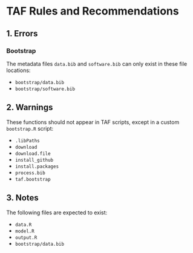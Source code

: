 # TAF Rules and Recommendations

## 1. Errors

### Bootstrap

The metadata files `data.bib` and `software.bib` can only exist in these file
locations:

- `bootstrap/data.bib`
- `bootstrap/software.bib`

## 2. Warnings

These functions should not appear in TAF scripts, except in a custom
`bootstrap.R` script:

- `.libPaths`
- `download`
- `download.file`
- `install_github`
- `install.packages`
- `process.bib`
- `taf.bootstrap`

## 3. Notes

The following files are expected to exist:

- `data.R`
- `model.R`
- `output.R`
- `bootstrap/data.bib`
